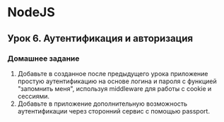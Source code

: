 # NodeJS

## Урок 6. Аутентификация и авторизация

### Домашнее задание

1) Добавьте в созданное после предыдущего урока приложение
простую аутентификацию на основе логина и пароля с функцией
"запомнить меня", используя middleware для работы с cookie и
сессиями.
2) Добавьте в приложение дополнительную возможность
аутентификации через сторонний сервис с помощью passport.
